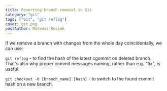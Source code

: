 ```yaml
---
title: Reverting branch removal in Git
category: "git"
tags: ["Git", "git reflog"]
cover: git.png
postAuthor: Mateusz Rosiek
---
```


If we remove a branch with changes from the whole day coincidentally, we can use:

`git reflog` - to find the hash of the latest cgommit on deleted branch.
That's also why proper commit messages naming, rather than e.g. "fix", is useful.

`git checkout -b [branch_name] [hash]` - to switch to the found commit hash on a new branch.
